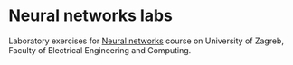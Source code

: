 # Neural networks labs

Laboratory exercises for [Neural networks](https://www.fer.unizg.hr/en/course/neunet) course on University of Zagreb, Faculty of Electrical Engineering and Computing.

